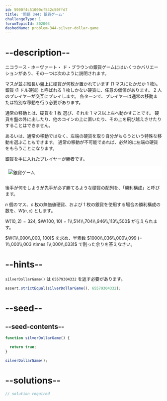 ```yaml
---
id: 5900f4c51000cf542c50ffd7
title: '問題 344: 銀貨ゲーム'
challengeType: 1
forumTopicId: 302003
dashedName: problem-344-silver-dollar-game
---
```


# --description--

ニコラース・ホーヴァート・ ド・ブラウンの銀貨ゲームにはいくつかバリエーションがあり、その一つは次のように説明されます。

マスが並ぶ細長い盤上に硬貨が何枚か置かれています (1 マスにたかだか 1 枚)。 銀貨 (1 ドル硬貨) と呼ばれる 1 枚しかない硬貨に、任意の価値があります。 2 人のプレイヤーが交互にプレイします。 各ターンで、プレイヤーは通常の移動または特別な移動を行う必要があります。

通常の移動とは、硬貨を 1 枚 選び、それを 1 マス以上左へ動かすことです。 硬貨を盤の外に出したり、他のコインの上に置いたり、その上を飛び越えさせたりすることはできません。

あるいは、通常の移動ではなく、左端の硬貨を取り自分がもらうという特殊な移動を選ぶこともできます。 通常の移動が不可能であれば、必然的に左端の硬貨をもらうことになります。

銀貨を手に入れたプレイヤーが勝者です。

<img alt="銀貨ゲーム" src="https://cdn.freecodecamp.org/curriculum/project-euler/silver-dollar-game.gif" style="background-color: white; padding: 10px; display: block; margin-right: auto; margin-left: auto; margin-bottom: 1.2rem;" />

後手が何をしようが先手が必ず勝てるような硬貨の配列を、「勝利構成」と呼びます。

$n$ 個のマス、$c$ 枚の無価値硬貨、および 1 枚の銀貨を使用する場合の勝利構成の数を、$W(n, c)$ とします。

$W(10, 2) = 324$, $W(100, 10) = 1\\,514\\,704\\,946\\,113\\,500$ が与えられます。

$W(1\\,000\\,000, 100)$ を求め、半素数 $1000\\,036\\,000\\,099 (= 1\\,000\\,003 \times 1\\,000\\,033)$ で割った余りを答えなさい。

# --hints--

`silverDollarGame()` は `65579304332` を返す必要があります。

```js
assert.strictEqual(silverDollarGame(), 65579304332);
```

# --seed--

## --seed-contents--

```js
function silverDollarGame() {

  return true;
}

silverDollarGame();
```

# --solutions--

```js
// solution required
```
